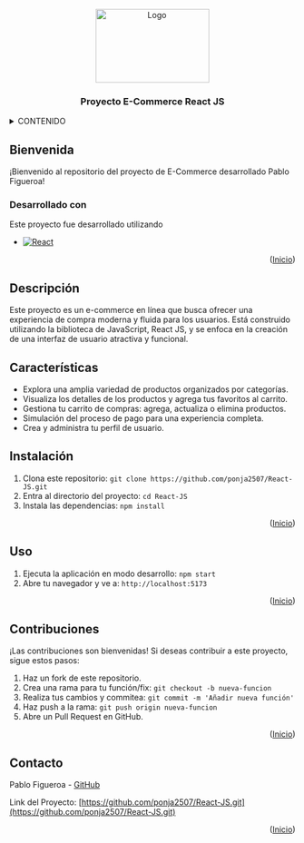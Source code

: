 


<!-- PROJECT LOGO -->
<br />
<div id=inicio align="center">
  <a href="https://github.com/othneildrew/Best-README-Template">
    <img src="https://www.pngmart.com/files/11/Online-Portal-E-Commerce-PNG-Picture.png" alt="Logo" width="200" height="130">
  </a>

  <h3 align="center">Proyecto E-Commerce React JS</h3>

</div>



<!-- TABLE OF CONTENTS -->
<details>
  <summary>CONTENIDO</summary>
  <ol>
    <li>
      <a href="#bienvenida">Bienvenida</a>
      <ul>
        <li><a href="#construccion">Desarrollado con</a></li>
      </ul>
      <ul>
        <li><a href="#descripcion">Descripción</a></li>
      </ul>
    </li>
    <li><a href="#caractaristicas">Características</a></li>
    <li><a href="#instalacion">Instalación</a></li>
    <li><a href="#uso">Uso</a></li>
    <li><a href="#contribuciones">Contribuciones</a></li>
    <li><a href="#contacto">Contacto</a></li>
  </ol>
</details>



<!-- ABOUT THE PROJECT -->
<p id = bienvenida>

## Bienvenida
¡Bienvenido al repositorio del proyecto de E-Commerce desarrollado Pablo Figueroa!

<p id = construccion>


### Desarrollado con 

Este proyecto fue desarrollado utilizando 

* [![React][React.js]][React-url]

<p align="right">(<a href="#inicio">Inicio</a>)</p>

<p id = descripcion>

## Descripción

Este proyecto es un e-commerce en línea que busca ofrecer una experiencia de compra moderna y fluida para los usuarios. Está construido utilizando la biblioteca de JavaScript, React JS, y se enfoca en la creación de una interfaz de usuario atractiva y funcional.

<p id = caracteristicas>

## Características

- Explora una amplia variedad de productos organizados por categorías.
- Visualiza los detalles de los productos y agrega tus favoritos al carrito.
- Gestiona tu carrito de compras: agrega, actualiza o elimina productos.
- Simulación del proceso de pago para una experiencia completa.
- Crea y administra tu perfil de usuario.

<p id = instalacion>

## Instalación

1. Clona este repositorio: `git clone https://github.com/ponja2507/React-JS.git`
2. Entra al directorio del proyecto: `cd React-JS`
3. Instala las dependencias: `npm install`

<p align="right">(<a href="#inicio">Inicio</a>)</p>


<!-- USAGE EXAMPLES -->

<p id = uso>

## Uso

1. Ejecuta la aplicación en modo desarrollo: `npm start`
2. Abre tu navegador y ve a: `http://localhost:5173`

<p align="right">(<a href="#inicio">Inicio</a>)</p>



<!-- CONTRIBUTING -->
<p id = contribuciones>

## Contribuciones

¡Las contribuciones son bienvenidas! Si deseas contribuir a este proyecto, sigue estos pasos:

1. Haz un fork de este repositorio.
2. Crea una rama para tu función/fix: `git checkout -b nueva-funcion`
3. Realiza tus cambios y commitea: `git commit -m 'Añadir nueva función'`
4. Haz push a la rama: `git push origin nueva-funcion`
5. Abre un Pull Request en GitHub.

<p align="right">(<a href="#inicio">Inicio</a>)</p>



<!-- CONTACT -->
<p id = contacto>

## Contacto

Pablo Figueroa - [GitHub](https://github.com/ponja2507/) 

Link del Proyecto: [https://github.com/ponja2507/React-JS.git](https://github.com/ponja2507/React-JS.git)

<p align="right">(<a href="#inicio">Inicio</a>)</p>



<!-- MARKDOWN LINKS & IMAGES -->
[linkedin-shield]: https://img.shields.io/badge/-LinkedIn-black.svg?style=for-the-badge&logo=linkedin&colorB=555
[linkedin-url]: https://linkedin.com/in/othneildrew
[React.js]: https://img.shields.io/badge/React-20232A?style=for-the-badge&logo=react&logoColor=61DAFB
[React-url]: https://reactjs.org/